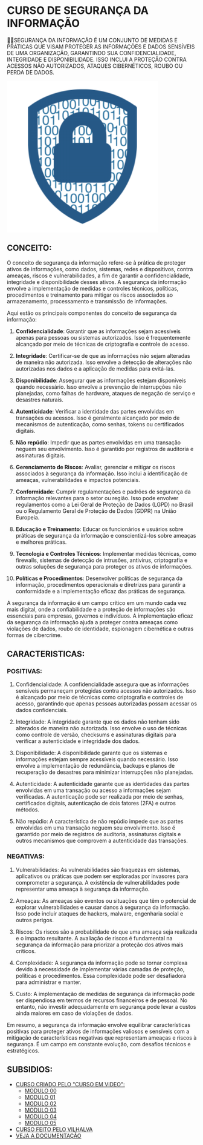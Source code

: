 # CURSO DE SEGURANÇA DA INFORMAÇÃO
👨‍⚖️SEGURANÇA DA INFORMAÇÃO É UM CONJUNTO DE MEDIDAS E PRÁTICAS QUE VISAM PROTEGER AS INFORMAÇÕES E DADOS SENSÍVEIS DE UMA ORGANIZAÇÃO, GARANTINDO SUA CONFIDENCIALIDADE, INTEGRIDADE E DISPONIBILIDADE. ISSO INCLUI A PROTEÇÃO CONTRA ACESSOS NÃO AUTORIZADOS, ATAQUES CIBERNÉTICOS, ROUBO OU PERDA DE DADOS.

<img src="FOTO.png" align="center" width="400"> <br>

## CONCEITO:
O conceito de segurança da informação refere-se à prática de proteger ativos de informações, como dados, sistemas, redes e dispositivos, contra ameaças, riscos e vulnerabilidades, a fim de garantir a confidencialidade, integridade e disponibilidade desses ativos. A segurança da informação envolve a implementação de medidas e controles técnicos, políticas, procedimentos e treinamento para mitigar os riscos associados ao armazenamento, processamento e transmissão de informações.

Aqui estão os principais componentes do conceito de segurança da informação:

1. **Confidencialidade**: Garantir que as informações sejam acessíveis apenas para pessoas ou sistemas autorizados. Isso é frequentemente alcançado por meio de técnicas de criptografia e controle de acesso.

2. **Integridade**: Certificar-se de que as informações não sejam alteradas de maneira não autorizada. Isso envolve a detecção de alterações não autorizadas nos dados e a aplicação de medidas para evitá-las.

3. **Disponibilidade**: Assegurar que as informações estejam disponíveis quando necessário. Isso envolve a prevenção de interrupções não planejadas, como falhas de hardware, ataques de negação de serviço e desastres naturais.

4. **Autenticidade**: Verificar a identidade das partes envolvidas em transações ou acessos. Isso é geralmente alcançado por meio de mecanismos de autenticação, como senhas, tokens ou certificados digitais.

5. **Não repúdio**: Impedir que as partes envolvidas em uma transação neguem seu envolvimento. Isso é garantido por registros de auditoria e assinaturas digitais.

6. **Gerenciamento de Riscos**: Avaliar, gerenciar e mitigar os riscos associados à segurança da informação. Isso inclui a identificação de ameaças, vulnerabilidades e impactos potenciais.

7. **Conformidade**: Cumprir regulamentações e padrões de segurança da informação relevantes para o setor ou região. Isso pode envolver regulamentos como a Lei Geral de Proteção de Dados (LGPD) no Brasil ou o Regulamento Geral de Proteção de Dados (GDPR) na União Europeia.

8. **Educação e Treinamento**: Educar os funcionários e usuários sobre práticas de segurança da informação e conscientizá-los sobre ameaças e melhores práticas.

9. **Tecnologia e Controles Técnicos**: Implementar medidas técnicas, como firewalls, sistemas de detecção de intrusões, antivírus, criptografia e outras soluções de segurança para proteger os ativos de informações.

10. **Políticas e Procedimentos**: Desenvolver políticas de segurança da informação, procedimentos operacionais e diretrizes para garantir a conformidade e a implementação eficaz das práticas de segurança.

A segurança da informação é um campo crítico em um mundo cada vez mais digital, onde a confiabilidade e a proteção de informações são essenciais para empresas, governos e indivíduos. A implementação eficaz da segurança da informação ajuda a proteger contra ameaças como violações de dados, roubo de identidade, espionagem cibernética e outras formas de cibercrime.

## CARACTERISTICAS:
### POSITIVAS:
1. Confidencialidade: A confidencialidade assegura que as informações sensíveis permaneçam protegidas contra acessos não autorizados. Isso é alcançado por meio de técnicas como criptografia e controles de acesso, garantindo que apenas pessoas autorizadas possam acessar os dados confidenciais.

2. Integridade: A integridade garante que os dados não tenham sido alterados de maneira não autorizada. Isso envolve o uso de técnicas como controle de versão, checksums e assinaturas digitais para verificar a autenticidade e integridade dos dados.

3. Disponibilidade: A disponibilidade garante que os sistemas e informações estejam sempre acessíveis quando necessário. Isso envolve a implementação de redundância, backups e planos de recuperação de desastres para minimizar interrupções não planejadas.

4. Autenticidade: A autenticidade garante que as identidades das partes envolvidas em uma transação ou acesso a informações sejam verificadas. A autenticação pode ser realizada por meio de senhas, certificados digitais, autenticação de dois fatores (2FA) e outros métodos.

5. Não repúdio: A característica de não repúdio impede que as partes envolvidas em uma transação neguem seu envolvimento. Isso é garantido por meio de registros de auditoria, assinaturas digitais e outros mecanismos que comprovem a autenticidade das transações.

### NEGATIVAS:
1. Vulnerabilidades: As vulnerabilidades são fraquezas em sistemas, aplicativos ou práticas que podem ser exploradas por invasores para comprometer a segurança. A existência de vulnerabilidades pode representar uma ameaça à segurança da informação.

2. Ameaças: As ameaças são eventos ou situações que têm o potencial de explorar vulnerabilidades e causar danos à segurança da informação. Isso pode incluir ataques de hackers, malware, engenharia social e outros perigos.

3. Riscos: Os riscos são a probabilidade de que uma ameaça seja realizada e o impacto resultante. A avaliação de riscos é fundamental na segurança da informação para priorizar a proteção dos ativos mais críticos.

4. Complexidade: A segurança da informação pode se tornar complexa devido à necessidade de implementar várias camadas de proteção, políticas e procedimentos. Essa complexidade pode ser desafiadora para administrar e manter.

5. Custo: A implementação de medidas de segurança da informação pode ser dispendiosa em termos de recursos financeiros e de pessoal. No entanto, não investir adequadamente em segurança pode levar a custos ainda maiores em caso de violações de dados.

Em resumo, a segurança da informação envolve equilibrar características positivas para proteger ativos de informações valiosos e sensíveis com a mitigação de características negativas que representam ameaças e riscos à segurança. É um campo em constante evolução, com desafios técnicos e estratégicos.

## SUBSIDIOS:
- [CURSO CRIADO PELO "CURSO EM VIDEO":](https://www.youtube.com/@CursoemVideo)
  - [MODULO 00](https://youtube.com/playlist?list=PLHz_AreHm4dlaTyjolzCFC6IjLzO8O0XV&si=oKYkPqAAwCF3DmPz)
  - [MODULO 01](https://youtube.com/playlist?list=PLHz_AreHm4dkYS6J9KeYgCCVpo5OXkvgE&si=X9G9TSymoJJCJgjy)
  - [MODULO 02](https://youtube.com/playlist?list=PLHz_AreHm4dlT599reA1xLkbT83g2gMvI&si=EDCYTs0YCTBz_nER)
  - [MODULO 03](https://youtube.com/playlist?list=PLHz_AreHm4dk_fmrqfUjH6Ud6S5NYMaj1&si=9l5AeGiUBqj15Mee)
  - [MODULO 04](https://www.estudonauta.com/matricula/)
  - [MODULO 05](https://www.estudonauta.com/matricula/)
- [CURSO FEITO PELO VILHALVA](https://github.com/VILHALVA)
- [VEJA A DOCUMENTAÇÃO](https://cartilha.cert.br/livro/cartilha-seguranca-internet.pdf)

